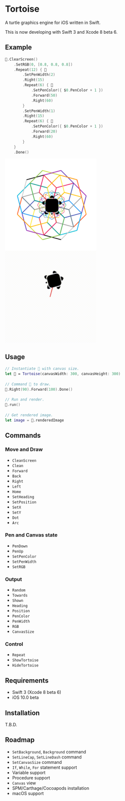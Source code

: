 # Tortoise

A turtle graphics engine for iOS written in Swift.

This is now developing with Swift 3 and Xcode 8 beta 6.

## Example

```swift
🐢.ClearScreen()
    .SetRGB(0, [0.8, 0.8, 0.8])
    .Repeat(12) { 🐢
        .SetPenWidth(2)
        .Right(15)
        .Repeat(6) { 🐢
            .SetPenColor({ $0.PenColor + 1 })
            .Forward(50)
            .Right(60)
        }
        .SetPenWidth(1)
        .Right(15)
        .Repeat(6) { 🐢
            .SetPenColor({ $0.PenColor + 1 })
            .Forward(20)
            .Right(60)
        }
    }
    .Done()
```

<img src="https://github.com/temoki/Tortoise/blob/master/ReadmeImages/example.png" width="300" /> <img src="https://github.com/temoki/Tortoise/blob/master/ReadmeImages/example.gif" width="300" />


## Usage

```swift
// Instantiate 🐢 with canvas size.
let 🐢 = Tortoise(canvasWidth: 300, canvasHeight: 300)

// Command 🐢 to draw.
🐢.Right(90).Forward(100).Done()

// Run and render.
🐢.run()

// Get rendered image.
let image = 🐢.renderedImage
```

## Commands

### Move and Draw

* `CleanScreen`
* `Clean`
* `Forward`
* `Back`
* `Right`
* `Left`
* `Home`
* `SetHeading`
* `SetPosition`
* `SetX`
* `SetY`
* `Dot`
* `Arc`

### Pen and Canvas state

* `PenDown`
* `PenUp`
* `SetPenColor`
* `SetPenWidth`
* `SetRGB`

### Output

* `Random`
* `Towards`
* `Shown`
* `Heading`
* `Position`
* `PenColor`
* `PenWidth`
* `RGB`
* `CanvasSize`

### Control

* `Repeat`
* `ShowTortoise`
* `HideTortoise`

## Requirements

* Swift 3 (Xcode 8 beta 6)
* iOS 10.0 beta

## Installation

T.B.D.

## Roadmap

* `SetBackground`, `Background` command
* `SetLineCap`, `SetLineDash` command
* `SetCanvasSize` command
* `If`, `While`, `For` statement support
* Variable support
* Procedure support
* `Canvas` view
* SPM/Carthage/Cocoapods installation
* macOS support
